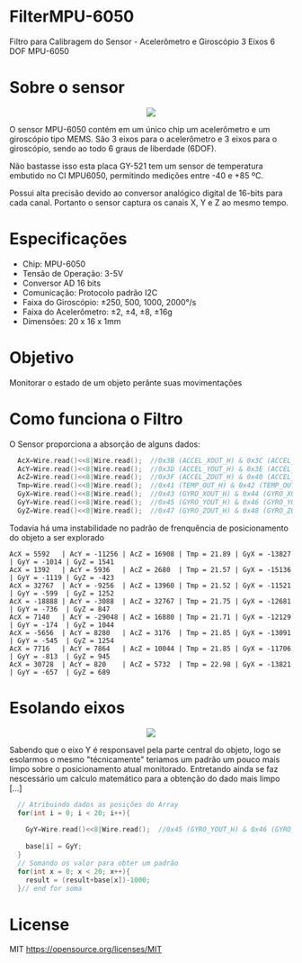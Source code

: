 # FilterMPU-6050
Filtro para Calibragem do Sensor - Acelerômetro e Giroscópio 3 Eixos 6 DOF MPU-6050

# Sobre o sensor

<p align="center">
  <img src="http://blog.filipeflop.com/wp-content/uploads/2014/09/GY-521-MPU-6050.jpg">
</p>
O sensor MPU-6050 contém em um único chip um acelerômetro e um giroscópio tipo MEMS. São 3 eixos para o acelerômetro e 3 eixos para o giroscópio, sendo ao todo 6 graus de liberdade (6DOF). 

Não bastasse isso esta placa GY-521 tem um sensor de temperatura embutido no CI MPU6050, permitindo medições entre -40 e +85 ºC.

Possui alta precisão devido ao conversor analógico digital de 16-bits para cada canal. Portanto o sensor captura os canais X, Y e Z ao mesmo tempo.

# Especificações 

- Chip: MPU-6050
- Tensão de Operação: 3-5V
- Conversor AD 16 bits
- Comunicação: Protocolo padrão I2C
- Faixa do Giroscópio: ±250, 500, 1000, 2000°/s
- Faixa do Acelerômetro: ±2, ±4, ±8, ±16g
- Dimensões: 20 x 16 x 1mm

# Objetivo

Monitorar o estado de um objeto perânte suas movimentações

# Como funciona o Filtro

O Sensor proporciona a absorção de alguns dados:

```c
  AcX=Wire.read()<<8|Wire.read();  //0x3B (ACCEL_XOUT_H) & 0x3C (ACCEL_XOUT_L)     
  AcY=Wire.read()<<8|Wire.read();  //0x3D (ACCEL_YOUT_H) & 0x3E (ACCEL_YOUT_L)
  AcZ=Wire.read()<<8|Wire.read();  //0x3F (ACCEL_ZOUT_H) & 0x40 (ACCEL_ZOUT_L)
  Tmp=Wire.read()<<8|Wire.read();  //0x41 (TEMP_OUT_H) & 0x42 (TEMP_OUT_L)
  GyX=Wire.read()<<8|Wire.read();  //0x43 (GYRO_XOUT_H) & 0x44 (GYRO_XOUT_L)
  GyY=Wire.read()<<8|Wire.read();  //0x45 (GYRO_YOUT_H) & 0x46 (GYRO_YOUT_L)
  GyZ=Wire.read()<<8|Wire.read();  //0x47 (GYRO_ZOUT_H) & 0x48 (GYRO_ZOUT_L)
```

Todavia há uma instabilidade no padrão de frenquência de posicionamento do objeto a ser explorado

```
AcX = 5592   | AcY = -11256 | AcZ = 16908 | Tmp = 21.89 | GyX = -13827 | GyY = -1014 | GyZ = 1541
AcX = 1392   | AcY = 5936   | AcZ = 2680  | Tmp = 21.57 | GyX = -15136 | GyY = -1119 | GyZ = -423
AcX = 32767  | AcY = -9256  | AcZ = 13960 | Tmp = 21.52 | GyX = -11521 | GyY = -599  | GyZ = 1252
AcX = -18888 | AcY = -3088  | AcZ = 32767 | Tmp = 21.75 | GyX = -12681 | GyY = -736  | GyZ = 847
AcX = 7140   | AcY = -29048 | AcZ = 16880 | Tmp = 21.71 | GyX = -12129 | GyY = -174  | GyZ = 1044
AcX = -5656  | AcY = 8280   | AcZ = 3176  | Tmp = 21.85 | GyX = -13091 | GyY = -545  | GyZ = 1254
AcX = 7716   | AcY = 7864   | AcZ = 10044 | Tmp = 21.85 | GyX = -11706 | GyY = -813  | GyZ = 945
AcX = 30728  | AcY = 820    | AcZ = 5732  | Tmp = 22.98 | GyX = -13821 | GyY = -657  | GyZ = 689

```

# Esolando eixos

<p align="center">
  <img src="http://blog.filipeflop.com/wp-content/uploads/2014/09/MPU6050-630x311.png">
</p>

Sabendo que o eixo Y é responsavel pela parte central do objeto, logo se esolarmos o mesmo "técnicamente" teriamos um padrão um pouco mais limpo sobre o posicionamento atual monitorado. Entretando ainda se faz nescessário um calculo matemático para a obtenção do dado mais limpo [...]

```c
  // Atribuindo dados as posições do Array
  for(int i = 0; i < 20; i++){
      
    GyY=Wire.read()<<8|Wire.read();  //0x45 (GYRO_YOUT_H) & 0x46 (GYRO_YOUT_L)
    
    base[i] = GyY;
  }
  // Somando os valor para obter um padrão
  for(int x = 0; x < 20; x++){
    result = (result+base[x])-1000; 
  }// end for soma
```
# License
MIT <https://opensource.org/licenses/MIT>
